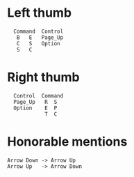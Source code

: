 # Left thumb

```
  Command  Control
   B   E   Page_Up
   C   S   Option
   S   C
```
# Right thumb

```
  Control  Command
  Page_Up   R  S
  Option    E  P
            T  C
```

# Honorable mentions

```
Arrow Down -> Arrow Up
Arrow Up   -> Arrow Down
```

